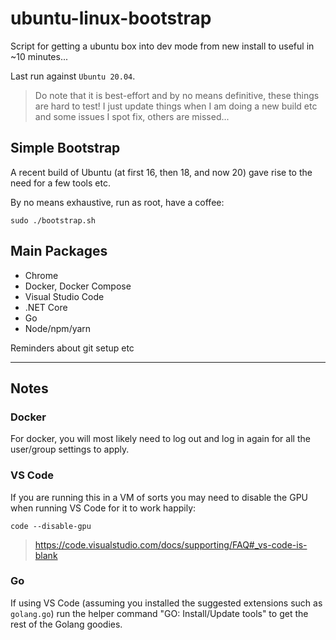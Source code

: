 # ubuntu-linux-bootstrap

Script for getting a ubuntu box into dev mode from new install to useful in ~10 minutes...

Last run against `Ubuntu 20.04`.

> Do note that it is best-effort and by no means definitive, these things are hard to test! I just update things when I am doing a new build etc and some issues I spot fix, others are missed...

## Simple Bootstrap

A recent build of Ubuntu (at first 16, then 18, and now 20) gave rise to the need for a few tools etc.

By no means exhaustive, run as root, have a coffee:

    sudo ./bootstrap.sh

## Main Packages

* Chrome
* Docker, Docker Compose
* Visual Studio Code
* .NET Core
* Go
* Node/npm/yarn

Reminders about git setup etc

---

## Notes

### Docker

For docker, you will most likely need to log out and log in again for all the user/group settings to apply.

### VS Code

If you are running this in a VM of sorts you may need to disable the GPU when running VS Code for it to work happily:

    code --disable-gpu

> https://code.visualstudio.com/docs/supporting/FAQ#_vs-code-is-blank

### Go

If using VS Code (assuming you installed the suggested extensions such as `golang.go`) run the helper command "GO: Install/Update tools" to get the rest of the Golang goodies.
